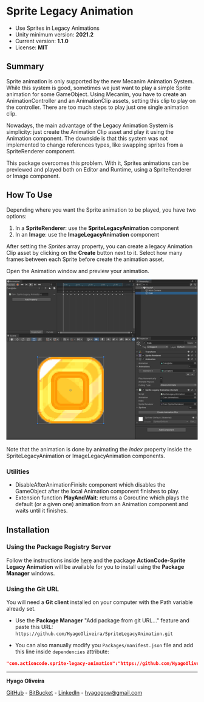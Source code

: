 # Sprite Legacy Animation

* Use Sprites in Legacy Animations
* Unity minimum version: **2021.2**
* Current version: **1.1.0**
* License: **MIT**

## Summary

Sprite animation is only supported by the new Mecanim Animation System. While this system is good, sometimes we just want to play a simple Sprite animation for some GameObject. Using Mecanim, you have to create an AnimationController and an AnimationClip assets, setting this clip to play on the controller. There are too much steps to play just one single animation clip.

Nowadays, the main advantage of the Legacy Animation System is simplicity: just create the Animation Clip asset and play it using the Animation component. The downside is that this system was not implemented to change references types, like swapping sprites from a SpriteRenderer component.

This package overcomes this problem. With it, Sprites animations can be previewed and played both on Editor and Runtime, using a SpriteRenderer or Image component.

## How To Use

Depending where you want the Sprite animation to be played, you have two options:

1. In a **SpriteRenderer**: use the **SpriteLegacyAnimation** component
2. In an **Image**: use the **ImageLegacyAnimation** component

After setting the *Sprites* array property, you can create a legacy Animation Clip asset by clicking on the **Create** button next to it. Select how many frames between each Sprite before create the animation asset.

Open the Animation window and preview your animation.

![Coin Animation](Docs~/coin-legacy-animation.gif)

Note that the animation is done by animating the *Index* property inside the SpriteLegacyAnimation or ImageLegacyAnimation components.

### Utilities

- DisableAfterAnimationFinish: component which disables the GameObject after the local Animation component finishes to play.
- Extension function **PlayAndWait**: returns a Coroutine which plays the default (or a given one) animation from an Animation component and waits until it finishes.

## Installation

### Using the Package Registry Server

Follow the instructions inside [here](https://cutt.ly/ukvj1c8) and the package **ActionCode-Sprite Legacy Animation** 
will be available for you to install using the **Package Manager** windows.

### Using the Git URL

You will need a **Git client** installed on your computer with the Path variable already set. 

- Use the **Package Manager** "Add package from git URL..." feature and paste this URL: `https://github.com/HyagoOliveira/SpriteLegacyAnimation.git`

- You can also manually modify you `Packages/manifest.json` file and add this line inside `dependencies` attribute: 

```json
"com.actioncode.sprite-legacy-animation":"https://github.com/HyagoOliveira/SpriteLegacyAnimation.git"
```

---

**Hyago Oliveira**

[GitHub](https://github.com/HyagoOliveira) -
[BitBucket](https://bitbucket.org/HyagoGow/) -
[LinkedIn](https://www.linkedin.com/in/hyago-oliveira/) -
<hyagogow@gmail.com>
